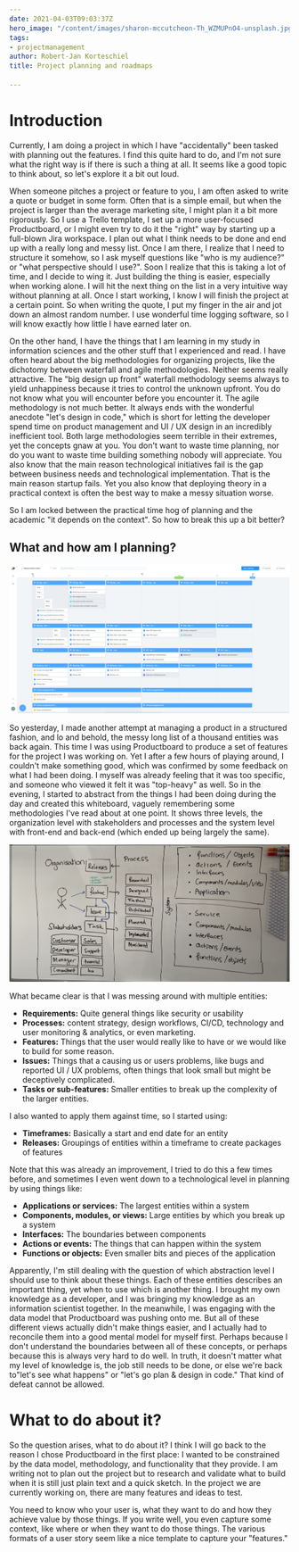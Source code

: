 ```yaml
---
date: 2021-04-03T09:03:37Z
hero_image: "/content/images/sharon-mccutcheon-Th_WZMUPnO4-unsplash.jpg"
tags:
- projectmanagement
author: Robert-Jan Korteschiel
title: Project planning and roadmaps

---
```

# Introduction

Currently, I am doing a project in which I have "accidentally" been tasked with planning out the features. I find this quite hard to do, and I'm not sure what the right way is if there is such a thing at all. It seems like a good topic to think about, so let's explore it a bit out loud.

When someone pitches a project or feature to you, I am often asked to write a quote or budget in some form. Often that is a simple email, but when the project is larger than the average marketing site, I might plan it a bit more rigorously. So I use a Trello template, I set up a more user-focused Productboard, or I might even try to do it the "right" way by starting up a full-blown Jira workspace. I plan out what I think needs to be done and end up with a really long and messy list. Once I am there, I realize that I need to structure it somehow, so I ask myself questions like "who is my audience?" or "what perspective should I use?". Soon I realize that this is taking a lot of time, and I decide to wing it. Just building the thing is easier, especially when working alone. I will hit the next thing on the list in a very intuitive way without planning at all. Once I start working, I know I will finish the project at a certain point. So when writing the quote, I put my finger in the air and jot down an almost random number. I use wonderful time logging software, so I will know exactly how little I have earned later on.

On the other hand, I have the things that I am learning in my study in information sciences and the other stuff that I experienced and read. I have often heard about the big methodologies for organizing projects, like the dichotomy between waterfall and agile methodologies. Neither seems really attractive. The "big design up front" waterfall methodology seems always to yield unhappiness because it tries to control the unknown upfront. You do not know what you will encounter before you encounter it. The agile methodology is not much better. It always ends with the wonderful anecdote "let's design in code," which is short for letting the developer spend time on product management and UI / UX design in an incredibly inefficient tool. Both large methodologies seem terrible in their extremes, yet the concepts gnaw at you. You don't want to waste time planning, nor do you want to waste time building something nobody will appreciate. You also know that the main reason technological initiatives fail is the gap between business needs and technological implementation. That is the main reason startup fails. Yet you also know that deploying theory in a practical context is often the best way to make a messy situation worse. 

So I am locked between the practical time hog of planning and the academic "it depends on the context". So how to break this up a bit better?

## What and how am I planning?

![](/content/images/microsoftteams-image.png)

So yesterday, I made another attempt at managing a product in a structured fashion, and lo and behold, the messy long list of a thousand entities was back again. This time I was using Productboard to produce a set of features for the project I was working on. Yet I after a few hours of playing around, I couldn't make something good, which was confirmed by some feedback on what I had been doing. I myself was already feeling that it was too specific, and someone who viewed it felt it was "top-heavy" as well. So in the evening, I started to abstract from the things I had been doing during the day and created this whiteboard, vaguely remembering some methodologies I've read about at one point. It shows three levels, the organization level with stakeholders and processes and the system level with front-end and back-end (which ended up being largely the same).

![](/content/images/img_0975.jpeg)

What became clear is that I was messing around with multiple entities:

* **Requirements:** Quite general things like security or usability
* **Processes:** content strategy, design workflows, CI/CD, technology and user monitoring & analytics, or even marketing.
* **Features:** Things that the user would really like to have or we would like to build for some reason.
* **Issues:** Things that a causing us or users problems, like bugs and reported UI / UX problems, often things that look small but might be deceptively complicated.
* **Tasks or sub-features:** Smaller entities to break up the complexity of the larger entities.

I also wanted to apply them against time, so I started using:

* **Timeframes:** Basically a start and end date for an entity
* **Releases:** Groupings of entities within a timeframe to create packages of features

Note that this was already an improvement, I tried to do this a few times before, and sometimes I even went down to a technological level in planning by using things like:

* **Applications or services:** The largest entities within a system
* **Components, modules, or views:** Large entities by which you break up a system
* **Interfaces:** The boundaries between components
* **Actions or events:** The things that can happen within the system
* **Functions or objects:** Even smaller bits and pieces of the application

Apparently, I'm still dealing with the question of which abstraction level I should use to think about these things. Each of these entities describes an important thing, yet when to use which is another thing. I brought my own knowledge as a developer, and I was bringing my knowledge as an information scientist together. In the meanwhile, I was engaging with the data model that Productboard was pushing onto me. But all of these different views actually didn't make things easier, and I actually had to reconcile them into a good mental model for myself first. Perhaps because I don't understand the boundaries between all of these concepts, or perhaps because this is always very hard to do well. In truth, it doesn't matter what my level of knowledge is, the job still needs to be done, or else we're back to"let's see what happens" or "let's go plan & design in code." That kind of defeat cannot be allowed.

# What to do about it?

So the question arises, what to do about it? I think I will go back to the reason I chose Productboard in the first place: I wanted to be constrained by the data model, methodology, and functionality that they provide. I am writing not to plan out the project but to research and validate what to build when it is still just plain text and a quick sketch. In the project we are currently working on, there are many features and ideas to test.  

 You need to know who your user is, what they want to do and how they achieve value by those things. If you write well, you even capture some context, like where or when they want to do those things. The various formats of a user story seem like a nice template to capture your "features." 